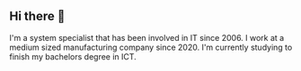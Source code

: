 ## Hi there 👋
I'm a system specialist that has been involved in IT since 2006. I work at a medium sized manufacturing company since 2020. I'm currently studying to finish my bachelors degree in ICT.

<!--
**HermanniValtola/HermanniValtola** is a ✨ _special_ ✨ repository because its `README.md` (this file) appears on your GitHub profile.

Here are some ideas to get you started:

- 🔭 I’m currently working on ...
- 🌱 I’m currently learning ...
- 👯 I’m looking to collaborate on ...
- 🤔 I’m looking for help with ...
- 💬 Ask me about ...
- 📫 How to reach me: ...
- 😄 Pronouns: ...
- ⚡ Fun fact: ...
-->

